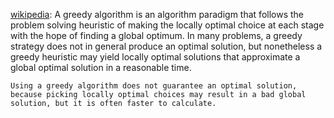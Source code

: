 [wikipedia](https://en.wikipedia.org/wiki/Greedy_algorithm):
    A greedy algorithm is an algorithm paradigm that follows 
    the problem solving heuristic of making the locally optimal
    choice at each stage with the hope of finding a global optimum.
    In many problems, a greedy strategy does not in general produce
    an optimal solution, but nonetheless a greedy heuristic may
    yield locally optimal solutions that approximate a global optimal
    solution in a reasonable time.

    Using a greedy algorithm does not guarantee an optimal solution,
    because picking locally optimal choices may result in a bad global
    solution, but it is often faster to calculate.


    
